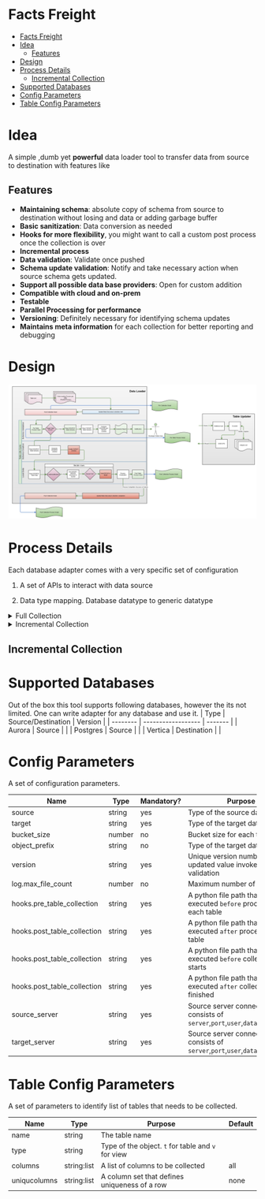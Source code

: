 <!-- TOC ignore:true -->
# Facts Freight

<!-- TOC -->
- [Facts Freight](#facts-freight)
- [Idea](#idea)
  - [Features](#features)
- [Design](#design)
- [Process Details](#process-details)
  - [Incremental Collection](#incremental-collection)
- [Supported Databases](#supported-databases)
- [Config Parameters](#config-parameters)
- [Table Config Parameters](#table-config-parameters)

# Idea

A simple ,dumb yet **powerful** data loader tool to transfer data from source to destination with features like

## Features

- **Maintaining schema**: absolute copy of schema from source to destination without losing and data or adding garbage buffer
- **Basic sanitization**: Data conversion as needed
- **Hooks for more flexibility**, you might want to call a custom post process once the collection is over
- **Incremental process**
- **Data validation**: Validate once pushed
- **Schema update validation**: Notify and take necessary action when source schema gets updated.
- **Support all possible data base providers**: Open for custom addition
- **Compatible with cloud and on-prem**
- **Testable**
- **Parallel Processing for performance**
- **Versioning**: Definitely necessary for identifying schema updates
- **Maintains meta information** for each collection for better reporting and debugging

# Design

![alt text](_docs/design.jpg "The Design")


# Process Details

Each database adapter comes with a very specific set of configuration

1. A set of APIs to interact with data source

2. Data type mapping. Database datatype to generic datatype

<details>
<summary>Full Collection</summary>
<p>

1. Read each table from configuration: Start individual process

2. Identify the scope of the columns

3. Identify the **source schema**

4. **Convert the schema to a generic template**

5. Translate the generic schema to target suitable schema

6. Copy data from source table to target table

7. Conclude table collection and update statistics to table

8. Conclude overall collection and update statistics to table along with `version`

</p>
</details>

<details>
<summary>Incremental Collection</summary>
<p>

1. Read each table from configuration: Start individual process

2. Read the version of the tool

3. If current version value is different than last collection
   1. If the the changes are minor
      1. Issue warning and notification
      2. Continue process
   2. If the changes are non-negotiable
      1. Issue high alert
      2. Stop processing

4. Identify rows changed based on `uniquecolumns`

5. Identify the **source schema**

6. **Convert the schema to a generic template**

7. Translate the generic schema to target suitable schema

8. Copy data from source table to target table

</p>
</details>

## Incremental Collection 

# Supported Databases

Out of the box this tool supports following databases, however the its not limited. One can write adapter for any database and use it.
| Type     | Source/Destination | Version |
| -------- | ------------------ | ------- |
| Aurora   | Source             |         |
| Postgres | Source             |         |
| Vertica  | Destination        |         |

# Config Parameters

A set of configuration parameters.

| Name                        | Type   | Mandatory? | Purpose                                                                                | Default |
| --------------------------- | ------ | ---------- | -------------------------------------------------------------------------------------- | ------- |
| source                      | string | yes        | Type of the source database                                                            |         |
| target                      | string | yes        | Type of the target database                                                            |         |
| bucket_size                 | number | no         | Bucket size for each transaction                                                       |         |
| object_prefix               | string | no         | Type of the target database                                                            | 100     |
| version                     | string | yes        | Unique version number. An updated value invokes schema validation                      |         |
| log.max_file_count          | number | no         | Maximum number of log file                                                             | 5       |
| hooks.pre_table_collection  | string | yes        | A python file path that will be executed `before` processing each table                |         |
| hooks.post_table_collection | string | yes        | A python file path that will be executed `after` processing each table                 |         |
| hooks.post_table_collection | string | yes        | A python file path that will be executed `before` collection starts                    |         |
| hooks.post_table_collection | string | yes        | A python file path that will be executed `after` collection finished                   |         |
| source_server               | string | yes        | Source server connection string consists of `server`,`port`,`user`,`database`,`schema` |         |
| target_server               | string | yes        | Source server connection string consists of `server`,`port`,`user`,`database`,`schema` |         |


# Table Config Parameters

A set of parameters to identify list of tables that needs to be collected.

| Name         | Type        | Purpose                                            | Default |
| ------------ | ----------- | -------------------------------------------------- | ------- |
| name         | string      | The table name                                     |         |
| type         | string      | Type of the object. `t` for table and `v` for view |         |
| columns      | string:list | A list of columns to be collected                  | all     |
| uniqucolumns | string:list | A column set that defines uniqueness of a row      | none    |

